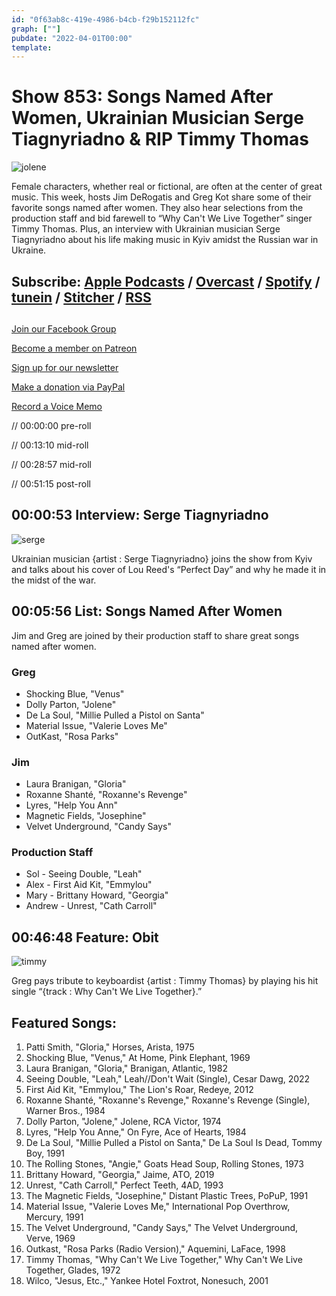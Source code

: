 ```yaml
---
id: "0f63ab8c-419e-4986-b4cb-f29b152112fc"
graph: [""]
pubdate: "2022-04-01T00:00"
template: 
---
```






# Show 853: Songs Named After Women, Ukrainian Musician Serge Tiagnyriadno & RIP Timmy Thomas

![jolene](https://static.soundopinions.org/images/2022/jolene.jpeg)

Female characters, whether real or fictional, are often at the center of great music. This week, hosts Jim DeRogatis and Greg Kot share some of their favorite songs named after women. They also hear selections from the production staff and bid farewell to “Why Can't We Live Together” singer Timmy Thomas. Plus, an interview with Ukrainian musician Serge Tiagnyriadno about his life making music in Kyiv amidst the Russian war in Ukraine.  



## Subscribe: [Apple Podcasts](https://itunes.apple.com/us/podcast/sound-opinions/id94793843) / [Overcast](https://overcast.fm/itunes94793843/sound-opinions) / [Spotify](https://open.spotify.com/show/1kNR8YL7TBrQuRxDdS4wtU) / [tunein](https://tunein.com/podcasts/Music-Podcasts/Sound-Opinions-p60273/) / [Stitcher](http://www.stitcher.com/podcast/sound-opinions) / [RSS](https://feeds.simplecast.com/Nn6fjnB0)



## 

[Join our Facebook Group](https://bit.ly/3sivr9T)

[Become a member on Patreon](https://bit.ly/3slWZvc)

[Sign up for our newsletter](https://bit.ly/3eEvRnG)

[Make a donation via PayPal](https://bit.ly/3dmt9lU)

[Record a Voice Memo](https://bit.ly/2RyD5Ah)

// 00:00:00 pre-roll

// 00:13:10 mid-roll

// 00:28:57 mid-roll

// 00:51:15 post-roll



## 00:00:53 Interview: Serge Tiagnyriadno

![serge](https://static.soundopinions.org/images/2022/serge.jpeg)

Ukrainian musician {artist : Serge Tiagnyriadno} joins the show from Kyiv and talks about his cover of Lou Reed's “Perfect Day” and why he made it in the midst of the war.



## 00:05:56 List: Songs Named After Women

Jim and Greg are joined by their production staff to share great songs named after women.


### Greg

- Shocking Blue, "Venus"
- Dolly Parton, "Jolene"
- De La Soul, "Millie Pulled a Pistol on Santa"
- Material Issue, "Valerie Loves Me"
- OutKast, "Rosa Parks"


### Jim

- Laura Branigan, "Gloria"
- Roxanne Shanté, "Roxanne's Revenge"
- Lyres, "Help You Ann"
- Magnetic Fields, "Josephine"
- Velvet Underground, "Candy Says"


### Production Staff

- Sol - Seeing Double, "Leah"
- Alex - First Aid Kit, "Emmylou"
- Mary - Brittany Howard, "Georgia"
- Andrew - Unrest, "Cath Carroll"



## 00:46:48 Feature: Obit

![timmy](https://static.soundopinions.org/images/2022/timmy.jpeg)

Greg pays tribute to keyboardist {artist : Timmy Thomas} by playing his hit single “{track : Why Can't We Live Together}.”



## Featured Songs:

1. Patti Smith, "Gloria," Horses, Arista, 1975
2. Shocking Blue, "Venus," At Home, Pink Elephant, 1969
3. Laura Branigan, "Gloria," Branigan, Atlantic, 1982
4. Seeing Double, "Leah," Leah//Don't Wait (Single), Cesar Dawg, 2022
5. First Aid Kit, "Emmylou," The Lion's Roar, Redeye, 2012
6. Roxanne Shanté, "Roxanne's Revenge," Roxanne's Revenge (Single), Warner Bros., 1984
7. Dolly Parton, "Jolene," Jolene, RCA Victor, 1974
8. Lyres, "Help You Anne," On Fyre, Ace of Hearts, 1984
9. De La Soul, "Millie Pulled a Pistol on Santa," De La Soul Is Dead, Tommy Boy, 1991
10. The Rolling Stones, "Angie," Goats Head Soup, Rolling Stones, 1973
11. Brittany Howard, "Georgia," Jaime, ATO, 2019
12. Unrest, "Cath Carroll," Perfect Teeth, 4AD, 1993
13. The Magnetic Fields, "Josephine," Distant Plastic Trees, PoPuP, 1991
14. Material Issue, "Valerie Loves Me," International Pop Overthrow, Mercury, 1991
15. The Velvet Underground, "Candy Says," The Velvet Underground, Verve, 1969
16. Outkast, "Rosa Parks (Radio Version)," Aquemini, LaFace, 1998
17. Timmy Thomas, "Why Can't We Live Together," Why Can't We Live Together, Glades, 1972
18. Wilco, "Jesus, Etc.," Yankee Hotel Foxtrot, Nonesuch, 2001